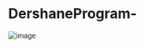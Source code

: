 # DershaneProgram-
![image](https://user-images.githubusercontent.com/49581443/192099368-2b67f231-5559-4dbd-a3a0-52a8b0b5abb7.png)
